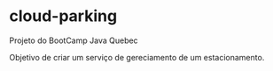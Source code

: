 # cloud-parking

Projeto do BootCamp Java Quebec

Objetivo de criar um serviço de gereciamento de um estacionamento.
